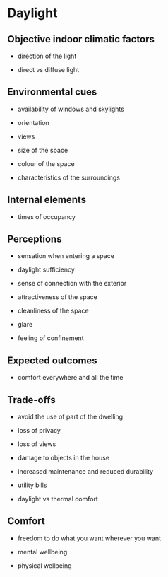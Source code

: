 # Daylight


## Objective indoor climatic factors 


* direction of the light

* direct vs diffuse light



## Environmental cues 


* availability of windows and skylights

* orientation

* views

* size of the space

* colour of the space

* characteristics of the surroundings




## Internal elements 


* times of occupancy


## Perceptions

* sensation when entering a space

* daylight sufficiency

* sense of connection with the exterior

* attractiveness of the space

* cleanliness of the space

* glare

* feeling of confinement






## Expected outcomes



* comfort everywhere and all the time



## Trade-offs 

* avoid the use of part of the dwelling

* loss of privacy

* loss of views

* damage to objects in the house

* increased maintenance and reduced durability

* utility bills


* daylight vs thermal comfort


## Comfort


* freedom to do what you want wherever you want

* mental wellbeing

* physical wellbeing

